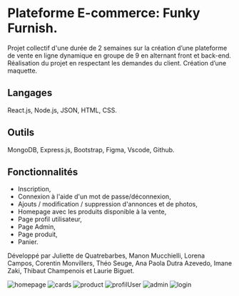 # Plateforme E-commerce: Funky Furnish.


Projet collectif d'une durée de 2 semaines sur la création d’une plateforme de vente en ligne dynamique en groupe de 9 en alternant front et back-end. 
Réalisation du projet en respectant les demandes du client. Création d’une maquette.

  
## Langages
React.js, Node.js, JSON, HTML, CSS.  

## Outils
MongoDB, Express.js, Bootstrap, Figma, Vscode, Github.  

## Fonctionnalités
  
* Inscription,  
* Connexion à l'aide d'un mot de passe/déconnexion,  
* Ajouts / modification / suppression d'annonces et de photos,  
* Homepage avec les produits disponible à la vente,
* Page profil utilisateur,  
* Page Admin,  
* Page produit,  
* Panier.  
  
  
Développé par Juliette de Quatrebarbes, Manon Mucchielli, Lorena Campos, Corentin Monvillers, Théo Seuge, Ana Paola Dutra Azevedo, Imane Zaki, Thibaut Champenois et Laurie Biguet.  

![homepage](https://user-images.githubusercontent.com/115532041/229147873-9b72481b-d538-412e-91a6-8a5be0bdbdac.png)
![cards](https://user-images.githubusercontent.com/115532041/229148060-d93d7df9-98c4-4656-9a98-4480f1686dd7.png)
![product](https://user-images.githubusercontent.com/115532041/229148089-62c16cc2-a855-4d85-919e-4d79f8c0b65e.png)
![profilUser](https://user-images.githubusercontent.com/115532041/229148118-3d2142da-e42f-4527-b80b-03ddb6fac968.png)
![admin](https://user-images.githubusercontent.com/115532041/229148137-b0842704-e2b2-45a5-861a-ee732e3bda9e.png)
![login](https://user-images.githubusercontent.com/115532041/229148153-2b710950-c1b5-4bad-8452-1d72c03fe9f9.png)
